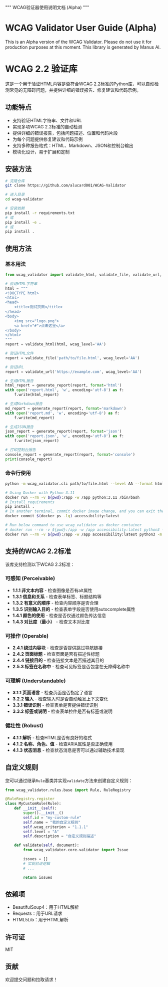 """
WCAG验证器使用说明文档 (Alpha)
"""

# WCAG Validator User Guide (Alpha)
This is an Alpha version of the WCAG Validator.  Please do not use it for production purposes at this moment.
This library is generated by Manus AI.

# WCAG 2.2 验证库

这是一个用于验证HTML内容是否符合WCAG 2.2标准的Python库，可以自动检测常见的无障碍问题，并提供详细的错误报告、修复建议和代码示例。

## 功能特点

- 支持验证HTML字符串、文件和URL
- 实现多项WCAG 2.2标准的自动检测
- 提供详细的错误报告，包括问题描述、位置和代码片段
- 为每个问题提供修复建议和代码示例
- 支持多种报告格式：HTML、Markdown、JSON和控制台输出
- 模块化设计，易于扩展和定制

## 安装方法

```bash
# 克隆仓库
git clone https://github.com/alucard001/WCAG-Validator

# 进入目录
cd wcag-validator

# 安装依赖
pip install -r requirements.txt
# 或
pip install -e .
# 或
pip install .

```

## 使用方法

### 基本用法

```python
from wcag_validator import validate_html, validate_file, validate_url, generate_report

# 验证HTML字符串
html = """
<!DOCTYPE html>
<html>
<head>
    <title>测试页面</title>
</head>
<body>
    <img src="logo.png">
    <a href="#">点击这里</a>
</body>
</html>
"""
report = validate_html(html, wcag_level='AA')

# 验证HTML文件
report = validate_file('path/to/file.html', wcag_level='AA')

# 验证URL
report = validate_url('https://example.com', wcag_level='AA')

# 生成HTML报告
html_report = generate_report(report, format='html')
with open('report.html', 'w', encoding='utf-8') as f:
    f.write(html_report)

# 生成Markdown报告
md_report = generate_report(report, format='markdown')
with open('report.md', 'w', encoding='utf-8') as f:
    f.write(md_report)

# 生成JSON报告
json_report = generate_report(report, format='json')
with open('report.json', 'w', encoding='utf-8') as f:
    f.write(json_report)

# 打印控制台报告
console_report = generate_report(report, format='console')
print(console_report)
```

### 命令行使用

```bash
python -m wcag_validator.cli path/to/file.html --level AA --format html --output report.html
```

```bash
# Using Docker with Python 3.11
docker run --rm -v ${pwd}:/app -w /app python:3.11 /bin/bash
# Install requirements
pip install .
# In another terminal, commit docker image change, and you can exit the docker container
docker commit $(docker ps -lq) accessibility:latest

# Run below command to use wcag_validator as docker container
# docker run --rm -v ${pwd}:/app -w /app accessibility:latest python3 -m wcag_validator.cli path/to/file.html --level AA --format html --output report.html
docker run --rm -v ${pwd}:/app -w /app accessibility:latest python3 -m wcag_validator.cli https://www.google.com
```

## 支持的WCAG 2.2标准

该库支持检测以下WCAG 2.2标准：

### 可感知 (Perceivable)

- **1.1.1 非文本内容** - 检查图像是否有alt属性
- **1.3.1 信息和关系** - 检查表单标签、标题结构等
- **1.3.2 有意义的顺序** - 检查内容顺序是否合理
- **1.3.5 识别输入目的** - 检查表单字段是否使用autocomplete属性
- **1.4.1 颜色的使用** - 检查是否仅通过颜色传达信息
- **1.4.3 对比度（最小）** - 检查文本对比度

### 可操作 (Operable)

- **2.4.1 绕过内容块** - 检查是否提供跳过导航链接
- **2.4.2 页面标题** - 检查页面是否有描述性标题
- **2.4.4 链接目的** - 检查链接文本是否描述其目的
- **2.5.3 标签在名称中** - 检查可见标签是否包含在无障碍名称中

### 可理解 (Understandable)

- **3.1.1 页面语言** - 检查页面是否指定了语言
- **3.2.2 输入** - 检查输入时是否自动触发上下文变化
- **3.3.1 错误识别** - 检查表单是否提供错误识别
- **3.3.2 标签或说明** - 检查表单控件是否有标签或说明

### 健壮性 (Robust)

- **4.1.1 解析** - 检查HTML是否有良好的格式
- **4.1.2 名称、角色、值** - 检查ARIA属性是否正确使用
- **4.1.3 状态消息** - 检查状态消息是否可以通过辅助技术呈现

## 自定义规则

您可以通过继承`Rule`基类并实现`validate`方法来创建自定义规则：

```python
from wcag_validator.rules.base import Rule, RuleRegistry

@RuleRegistry.register
class MyCustomRule(Rule):
    def __init__(self):
        super().__init__()
        self.id = "my-custom-rule"
        self.name = "我的自定义规则"
        self.wcag_criterion = "1.1.1"
        self.level = "A"
        self.description = "自定义规则描述"

    def validate(self, document):
        from wcag_validator.core.validator import Issue

        issues = []
        # 实现验证逻辑
        # ...

        return issues
```

## 依赖项

- BeautifulSoup4：用于HTML解析
- Requests：用于URL请求
- HTML5Lib：用于HTML解析

## 许可证

MIT

## 贡献

欢迎提交问题和拉取请求！
